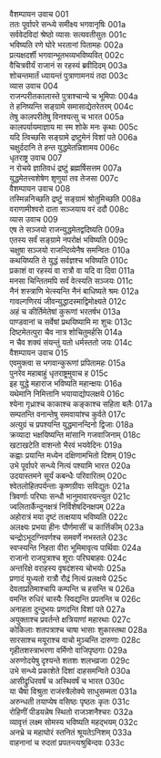 वैशम्पायन उवाच	001  
ततः पूर्वापरे सन्ध्ये समीक्ष्य भगवानृषिः	001a  
सर्ववेदविदां श्रेष्ठो व्यासः सत्यवतीसुतः	001c  
भविष्यति रणे घोरे भरतानां पितामहः	002a  
प्रत्यक्षदर्शी भगवान्भूतभव्यभविष्यवित्	002c  
वैचित्रवीर्यं राजानं स रहस्यं ब्रवीदिदम्	003a  
शोचन्तमार्तं ध्यायन्तं पुत्राणामनयं तदा	003c  
व्यास उवाच	004  
राजन्परीतकालास्ते पुत्राश्चान्ये च भूमिपाः	004a  
ते हनिष्यन्ति सङ्ग्रामे समासाद्येतरेतरम्	004c  
तेषु कालपरीतेषु विनश्यत्सु च भारत	005a  
कालपर्यायमाज्ञाय मा स्म शोके मनः कृथाः	005c  
यदि त्विच्छसि सङ्ग्रामे द्रष्टुमेनं विशां पते	006a  
चक्षुर्ददानि ते हन्त युद्धमेतन्निशामय	006c  
धृतराष्ट्र उवाच	007  
न रोचये ज्ञातिवधं द्रष्टुं ब्रह्मर्षिसत्तम	007a  
युद्धमेतत्त्वशेषेण शृणुयां तव तेजसा	007c  
वैशम्पायन उवाच	008  
तस्मिन्ननिच्छति द्रष्टुं सङ्ग्रामं श्रोतुमिच्छति	008a  
वराणामीश्वरो दाता सञ्जयाय वरं ददौ	008c  
व्यास उवाच	009  
एष ते सञ्जयो राजन्युद्धमेतद्वदिष्यति	009a  
एतस्य सर्वं सङ्ग्रामे नपरोक्षं भविष्यति	009c  
चक्षुषा सञ्जयो राजन्दिव्येनैष समन्वितः	010a  
कथयिष्यति ते युद्धं सर्वज्ञश्च भविष्यति	010c  
प्रकाशं वा रहस्यं वा रात्रौ वा यदि वा दिवा	011a  
मनसा चिन्तितमपि सर्वं वेत्स्यति सञ्जयः	011c  
नैनं शस्त्राणि भेत्स्यन्ति नैनं बाधिष्यते श्रमः	012a  
गावल्गणिरयं जीवन्युद्धादस्माद्विमोक्ष्यते	012c  
अहं च कीर्तिमेतेषां कुरूणां भरतर्षभ	013a  
पाण्डवानां च सर्वेषां प्रथयिष्यामि मा शुचः	013c  
दिष्टमेतत्पुरा चैव नात्र शोचितुमर्हसि	014a  
न चैव शक्यं संयन्तुं यतो धर्मस्ततो जयः	014c  
वैशम्पायन उवाच	015  
एवमुक्त्वा स भगवान्कुरूणां प्रपितामहः	015a  
पुनरेव महाबाहुं धृतराष्ट्रमुवाच ह	015c  
इह युद्धे महाराज भविष्यति महान्क्षयः	016a  
यथेमानि निमित्तानि भयायाद्योपलक्षये	016c  
श्येना गृध्राश्च काकाश्च कङ्काश्च सहिता बलैः	017a  
सम्पतन्ति वनान्तेषु समवायांश्च कुर्वते	017c  
अत्युग्रं च प्रपश्यन्ति युद्धमानन्दिनो द्विजाः	018a  
क्रव्यादा भक्षयिष्यन्ति मांसानि गजवाजिनाम्	018c  
खटाखटेति वाशन्तो भैरवं भयवेदिनः	019a  
कह्वाः प्रयान्ति मध्येन दक्षिणामभितो दिशम्	019c  
उभे पूर्वापरे सन्ध्ये नित्यं पश्यामि भारत	020a  
उदयास्तमने सूर्यं कबन्धैः परिवारितम्	020c  
श्वेतलोहितपर्यन्ताः कृष्णग्रीवाः सविद्युतः	021a  
त्रिवर्णाः परिघाः सन्धौ भानुमावारयन्त्युत	021c  
ज्वलितार्केन्दुनक्षत्रं निर्विशेषदिनक्षपम्	022a  
अहोरात्रं मया दृष्टं तत्क्षयाय भविष्यति	022c  
अलक्ष्यः प्रभया हीनः पौर्णमासीं च कार्त्तिकीम्	023a  
चन्द्रोऽभूदग्निवर्णश्च समवर्णे नभस्तले	023c  
स्वप्स्यन्ति निहता वीरा भूमिमावृत्य पार्थिवाः	024a  
राजानो राजपुत्राश्च शूराः परिघबाहवः	024c  
अन्तरिक्षे वराहस्य वृषदंशस्य चोभयोः	025a  
प्रणादं युध्यतो रात्रौ रौद्रं नित्यं प्रलक्षये	025c  
देवताप्रतिमाश्चापि कम्पन्ति च हसन्ति च	026a  
वमन्ति रुधिरं चास्यैः स्विद्यन्ति प्रपतन्ति च	026c  
अनाहता दुन्दुभयः प्रणदन्ति विशां पते	027a  
अयुक्ताश्च प्रवर्तन्ते क्षत्रियाणां महारथाः	027c  
कोकिलाः शतपत्राश्च चाषा भासाः शुकास्तथा	028a  
सारसाश्च मयूराश्च वाचो मुञ्चन्ति दारुणाः	028c  
गृहीतशस्त्राभरणा वर्मिणो वाजिपृष्ठगाः	029a  
अरुणोदयेषु दृश्यन्ते शतशः शलभव्रजाः	029c  
उभे सन्ध्ये प्रकाशेते दिशां दाहसमन्विते	030a  
आसीद्रुधिरवर्षं च अस्थिवर्षं च भारत	030c  
या चैषा विश्रुता राजंस्त्रैलोक्ये साधुसम्मता	031a  
अरुन्धती तयाप्येष वसिष्ठः पृष्ठतः कृतः	031c  
रोहिणीं पीडयन्नेष स्थितो राजञ्शनैश्चरः	032a  
व्यावृत्तं लक्ष्म सोमस्य भविष्यति महद्भयम्	032c  
अनभ्रे च महाघोरं स्तनितं श्रूयतेऽनिशम्	033a  
वाहनानां च रुदतां प्रपतन्त्यश्रुबिन्दवः	033c  
